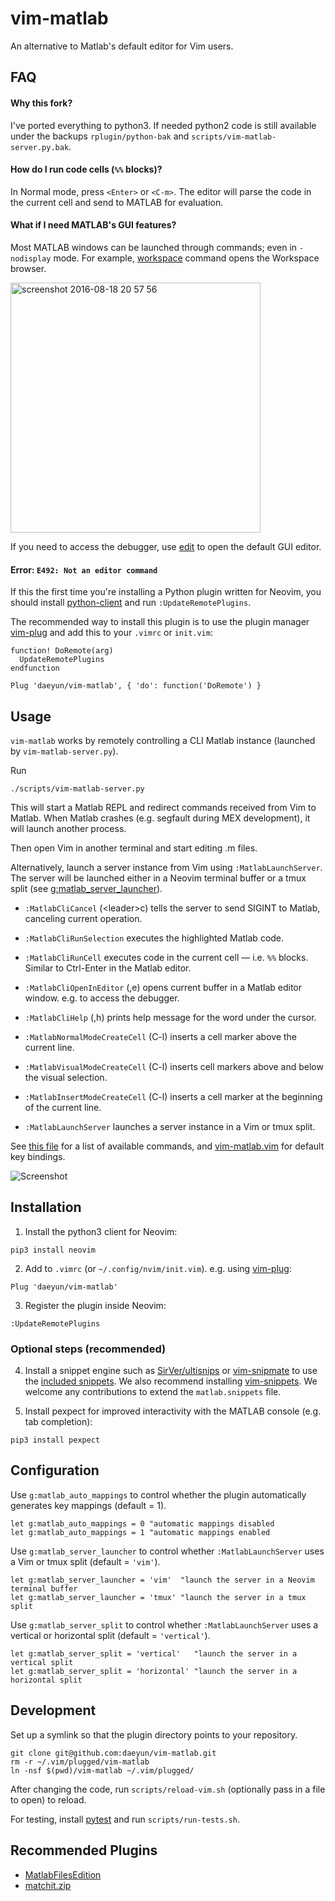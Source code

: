 vim-matlab
===========

An alternative to Matlab's default editor for Vim users.

## FAQ

#### Why this fork?

I've ported everything to python3. If needed python2 code is still available
under the backups `rplugin/python-bak` and `scripts/vim-matlab-server.py.bak`.

#### How do I run code cells (`%%` blocks)?

In Normal mode, press `<Enter>` or `<C-m>`. The editor will parse the code in the current cell and send to MATLAB for evaluation.

#### What if I need MATLAB's GUI features?

Most MATLAB windows can be launched through commands; even in `-nodisplay` mode. For example, [workspace](https://www.mathworks.com/help/matlab/ref/workspace.html) command opens the Workspace browser.

<img width="400" alt="screenshot 2016-08-18 20 57 56" src="https://cloud.githubusercontent.com/assets/1250682/17795452/82df34fe-6586-11e6-8049-6fc6712c9b0e.png">

If you need to access the debugger, use [edit](https://www.mathworks.com/help/matlab/ref/edit.html) to open the default GUI editor.

#### Error: `E492: Not an editor command`

If this the first time you're installing a Python plugin written for Neovim, you should install [python-client](https://github.com/neovim/python-client) and run `:UpdateRemotePlugins`.

The recommended way to install this plugin is to use the plugin manager [vim-plug](https://github.com/junegunn/vim-plug) and add this to your `.vimrc` or `init.vim`:

```vim
function! DoRemote(arg)
  UpdateRemotePlugins
endfunction

Plug 'daeyun/vim-matlab', { 'do': function('DoRemote') }
```



## Usage

`vim-matlab` works by remotely controlling a CLI Matlab instance (launched by `vim-matlab-server.py`).

Run

```
./scripts/vim-matlab-server.py
```

This will start a Matlab REPL and redirect commands received from Vim to Matlab. When Matlab crashes (e.g. segfault during MEX development), it will launch another process.

Then open Vim in another terminal and start editing .m files.

Alternatively, launch a server instance from Vim using `:MatlabLaunchServer`. The server will be launched either in a Neovim terminal buffer or a tmux split (see [g:matlab_server_launcher](#configuration)).

- `:MatlabCliCancel` (\<leader\>c) tells the server to send SIGINT to Matlab, canceling current operation.

- `:MatlabCliRunSelection` executes the highlighted Matlab code.

- `:MatlabCliRunCell` executes code in the current cell — i.e. `%%` blocks. Similar to Ctrl-Enter in the Matlab editor.

- `:MatlabCliOpenInEditor` (,e) opens current buffer in a Matlab editor window. e.g. to access the debugger.

- `:MatlabCliHelp` (,h) prints help message for the word under the cursor.

- `:MatlabNormalModeCreateCell` (C-l) inserts a cell marker above the current line.

- `:MatlabVisualModeCreateCell` (C-l) inserts cell markers above and below the visual selection.

- `:MatlabInsertModeCreateCell` (C-l) inserts a cell marker at the beginning of the current line.

- `:MatlabLaunchServer` launches a server instance in a Vim or tmux split.

See [this file](rplugin/python/vim_matlab/__init__.py) for a list of available commands, and [vim-matlab.vim](ftplugin/matlab/vim-matlab.vim) for default key bindings.

![Screenshot](/docs/images/screenshot.png)



## Installation

1. Install the python3 client for Neovim:

```
pip3 install neovim
```

2. Add to `.vimrc` (or `~/.config/nvim/init.vim`). e.g. using [vim-plug](https://github.com/junegunn/vim-plug):

```
Plug 'daeyun/vim-matlab'
```

3. Register the plugin inside Neovim:

```
:UpdateRemotePlugins
```

### Optional steps (recommended)

4. Install a snippet engine such as [SirVer/ultisnips](https://github.com/SirVer/ultisnips) or [vim-snipmate](https://github.com/garbas/vim-snipmate) to use the [included snippets](https://github.com/daeyun/vim-matlab/blob/master/snippets/matlab.snippets). We also recommend installing [vim-snippets](https://github.com/honza/vim-snippets). We welcome any contributions to extend the `matlab.snippets` file.

5. Install pexpect for improved interactivity with the MATLAB console (e.g. tab completion):

```
pip3 install pexpect
```


## Configuration

Use `g:matlab_auto_mappings` to control whether the plugin automatically generates key mappings (default = 1).

```vim
let g:matlab_auto_mappings = 0 "automatic mappings disabled
let g:matlab_auto_mappings = 1 "automatic mappings enabled
```

Use `g:matlab_server_launcher` to control whether `:MatlabLaunchServer` uses a Vim or tmux split (default = `'vim'`).

```vim
let g:matlab_server_launcher = 'vim'  "launch the server in a Neovim terminal buffer
let g:matlab_server_launcher = 'tmux' "launch the server in a tmux split
```

Use `g:matlab_server_split` to control whether `:MatlabLaunchServer` uses a vertical or horizontal split (default = `'vertical'`).

```vim
let g:matlab_server_split = 'vertical'   "launch the server in a vertical split
let g:matlab_server_split = 'horizontal' "launch the server in a horizontal split
```


## Development

Set up a symlink so that the plugin directory points to your repository.

```
git clone git@github.com:daeyun/vim-matlab.git
rm -r ~/.vim/plugged/vim-matlab
ln -nsf $(pwd)/vim-matlab ~/.vim/plugged/
```

After changing the code, run `scripts/reload-vim.sh` (optionally pass in a file to open) to reload.

For testing, install [pytest](https://github.com/pytest-dev/pytest/) and run `scripts/run-tests.sh`.


## Recommended Plugins

- [MatlabFilesEdition](http://www.vim.org/scripts/script.php?script_id=2407)
- [matchit.zip](http://www.vim.org/scripts/script.php?script_id=39)
